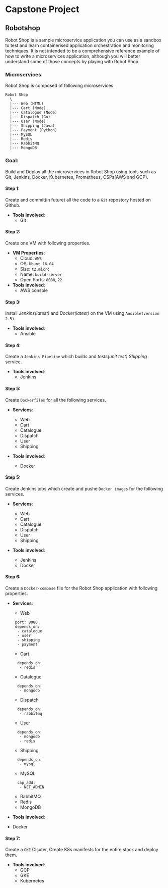 # Capstone Project
## Robotshop
Robot Shop is a sample microservice application you can use as a sandbox to test and learn containerised application orchestration and monitoring techniques. It is not intended to be a comprehensive reference example of how to write a microservices application, although you will better understand some of those concepts by playing with Robot Shop. 
### Microservices
Robot Shop is composed of following microservices.
```
Robot Shop
  \
  |--- Web (HTML)
  |--- Cart (Node)
  |--- Catalogue (Node)
  |--- Dispatch (Go)
  |--- User (Node)
  |--- Shipping (Java)
  |--- Payment (Python)
  |--- MySQL
  |--- Redis
  |--- RabbitMQ
  |--- MongoDB
```

### Goal:  
  Build and Deploy all the microservices in Robot Shop using tools such as Git, Jenkins, Docker, Kubernetes, Prometheus, CSPs(AWS and GCP).

#### Step 1:  
 Create and commit(in future) all the code to a `Git` repostory hosted on Github.  
   * **Tools involved**:  
      * Git  
      
#### Step 2:  
 Create one VM with following properties.  
  * **VM Properties**:  
       * Cloud: `AWS`  
       * OS: `Ubunt 16.04`  
       * Size: `t2.micro`  
       * Name: `build-server`  
       * Open Ports: `8080`, `22`  
  * **Tools involved**:  
       * AWS console  
       
#### Step 3:  
  Install *Jenkins(latest)* and *Docker(latest)* on the VM using `Ansible(version 2.5)`.  
  *  **Tools involved**:  
        * Ansible  
        
#### Step 4:  
  Create a `Jenkins Pipeline` which *builds* and *tests(unit test)* *Shipping* service.  
  *  **Tools involved**:  
        * Jenkins  
        
#### Step 5:  
  Create `Dockerfiles` for all the following services.  
  * **Services**:
    * Web  
    * Cart  
    * Catalogue  
    * Dispatch  
    * User  
    * Shipping  

    
  *  **Tools involved**:  
        * Docker  
        
#### Step 5:  
  Create Jenkins jobs which create and pushe `Docker images` for the following services.  
  * **Services**:
      * Web  
      * Cart  
      * Catalogue  
      * Dispatch  
      * User  
      * Shipping  
      
      
  * **Tools involved**:  
      * Jenkins  
      * Docker  
      
#### Step 6:  
  Create a `Docker-compose` file for the Robot Shop application with following properties.  
  *  **Services**:
      * Web  
      ```
       port: 8080  
       depends_on:  
        - catalogue  
        - user  
        - shipping  
        - payment 
      ```  
      * Cart  
      ```
        depends_on:  
         - redis 
      ```  
      * Catalogue  
      ```
        depends_on:  
         - mongodb  
      ```  
      * Dispatch  
      ```
        depends_on:  
         - rabbitmq  
      ```  
      * User  
      ```
        depends_on:  
         - mongodb  
         - redis  
      ```  
      * Shipping  
      ```
        depends_on:  
         - mysql  
      ```  
      * MySQL  
      ```
        cap_add:  
         - NET_ADMIN  
      ```  
      * RabbitMQ  
      * Redis  
      * MongoDB  

      
*  **Tools involved**:  
  * Docker  
        
#### Step 7:  
Create a `GKE` Clsuter, Create K8s manifests for the entire stack and deploy them.  
*  **Tools involved**:  
    * GCP  
    * GKE
    * Kubernetes
  
  
